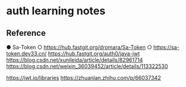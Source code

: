 # auth learning notes

## Reference

● Sa-Token
	○ https://hub.fastgit.org/dromara/Sa-Token
	○ https://sa-token.dev33.cn/
https://hub.fastgit.org/auth0/java-jwt
https://blog.csdn.net/xunileida/article/details/82961714
https://blog.csdn.net/weixin_36039452/article/details/113322530

https://jwt.io/libraries
https://zhuanlan.zhihu.com/p/66037342
